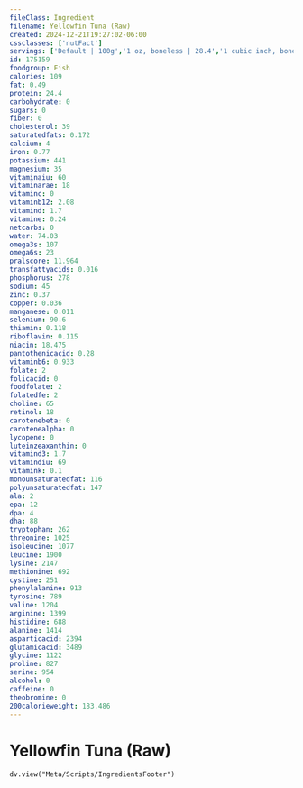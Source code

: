 ```yaml
---
fileClass: Ingredient
filename: Yellowfin Tuna (Raw)
created: 2024-12-21T19:27:02-06:00
cssclasses: ['nutFact']
servings: ['Default | 100g','1 oz, boneless | 28.4','1 cubic inch, boneless | 16','3 oz | 85']
id: 175159
foodgroup: Fish
calories: 109
fat: 0.49
protein: 24.4
carbohydrate: 0
sugars: 0
fiber: 0
cholesterol: 39
saturatedfats: 0.172
calcium: 4
iron: 0.77
potassium: 441
magnesium: 35
vitaminaiu: 60
vitaminarae: 18
vitaminc: 0
vitaminb12: 2.08
vitamind: 1.7
vitamine: 0.24
netcarbs: 0
water: 74.03
omega3s: 107
omega6s: 23
pralscore: 11.964
transfattyacids: 0.016
phosphorus: 278
sodium: 45
zinc: 0.37
copper: 0.036
manganese: 0.011
selenium: 90.6
thiamin: 0.118
riboflavin: 0.115
niacin: 18.475
pantothenicacid: 0.28
vitaminb6: 0.933
folate: 2
folicacid: 0
foodfolate: 2
folatedfe: 2
choline: 65
retinol: 18
carotenebeta: 0
carotenealpha: 0
lycopene: 0
luteinzeaxanthin: 0
vitamind3: 1.7
vitamindiu: 69
vitamink: 0.1
monounsaturatedfat: 116
polyunsaturatedfat: 147
ala: 2
epa: 12
dpa: 4
dha: 88
tryptophan: 262
threonine: 1025
isoleucine: 1077
leucine: 1900
lysine: 2147
methionine: 692
cystine: 251
phenylalanine: 913
tyrosine: 789
valine: 1204
arginine: 1399
histidine: 688
alanine: 1414
asparticacid: 2394
glutamicacid: 3489
glycine: 1122
proline: 827
serine: 954
alcohol: 0
caffeine: 0
theobromine: 0
200calorieweight: 183.486
---
```


# Yellowfin Tuna (Raw)

```dataviewjs
dv.view("Meta/Scripts/IngredientsFooter")
```